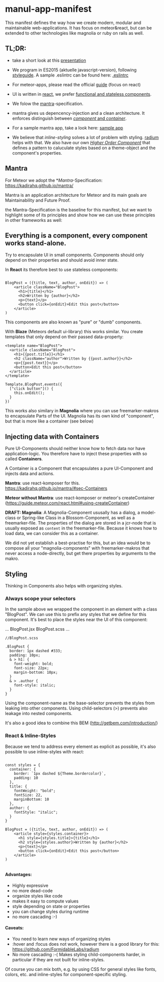 # manul-app-manifest

This manifest defines the way how we create modern, modular and maintainable web-applications. It has focus on meteor&react, but can be extended to other technologies like magnolia or ruby on rails as well.

## TL;DR:

- take a short look at this [presentation](The%20Way%20of%20the%20Manul.pdf)

- We program in ES2015 (aktuelle javascript-version), following [styleguide](https://github.com/airbnb/javascript). A sample .eslintrc can be found here: [.eslintrc](.eslintrc)

- For meteor-apps, please read the official [guide](http://guide.meteor.com) (focus on react)

- UI is written in [react](https://facebook.github.io/react/), we prefer [functional and stateless components](https://facebook.github.io/react/docs/reusable-components.html#stateless-functions).

- We folow the [mantra](https://github.com/kadirahq/mantra)-specification. 

- mantra gives us depencency-injection and a clean architecture. It enforces distinguish between [*component* and *container*](https://medium.com/@dan_abramov/smart-and-dumb-components-7ca2f9a7c7d0#.g3judhufh).

- For a sample mantra app, take a look here: [sample app](https://github.com/mantrajs/mantra-sample-blog-app)

- We believe that *inline-styling* solves a lot of problem with styling. [radium](https://github.com/FormidableLabs/radium) helps with that. We also have our own [*Higher Order Component*](https://git.panter.ch/manul/manul-utils/blob/master/with_theme.js) that defines a pattern to caluculate styles based on a theme-object and the component's properties. 



## Mantra

For Meteor we adopt the **Mantra*-Specification: https://kadirahq.github.io/mantra/

Mantra is an application architecture for Meteor and its main goals are Maintainability and Future Proof.

the Mantra-Specification is the baseline for this manifest, but we want to highlight some of its principles and show how we can use these principles in other frameworks as well:


## Everything is a component, every component works stand-alone.


Try to encapsulate UI in small components. Components should only depend on their properties and should avoid inner state.

In **React** its therefore best to use stateless components:

````

BlogPost = ({title, text, author, onEdit}) => (
    <article className="BlogPost">
      <h1>{title}</h1>
      <h2>Written by {author}</h2>
      <p>{text}</p>
      <button click={onEdit}>Edit this post</button>
    </article>
)

````
This components are also known as "pure" or "dumb" components.

With **Blaze** (Meteors default ui-library) this works similar. You create templates that only depend on their passed data-property:

````
<template name="BlogPost">
  <article className="BlogPost">
    <h1>{{post.title}}</h1>
    <h2 className="author">Written by {{post.author}}</h2>
    <p>{{post.text}}</p>
    <button>Edit this post</button>
  </article>
</template>

Template.BlogPost.events({
  ["click button"]() {
    this.onEdit();
  }
})

````

This works also similary in **Magnolia** where you can use freemarker-makros to encapsulate Parts of the UI. Magnolia has its own kind of "component", but that is more like a container (see below)

## Injecting data with Containers

Pure UI-Components should neither know how to fetch data nor have application-logic. You therefore have to inject these properties with so called **Containers**.

A Container is a Component that encapsulates a pure UI-Component and injects data and actions.

**Mantra**: use react-komposer for this. https://kadirahq.github.io/mantra/#sec-Containers

**Meteor without Mantra**: use react-komposer or meteor's createContainer (https://guide.meteor.com/react.html#using-createContainer)

**DRAFT: Magnolia**: A Magnolia-Component ususally has a dialog, a model-class or Spring-like Class in a Blossom-Component, as well as a freemarker-file. The properties of the dialog are stored in a jcr-node that is usually exposed as `content` in the freemarker-file. Because it knows how to load data, we can consider this as a container.

We did not yet establish a best-practise for this, but an idea would be to compose all your "magnolia-components" with freemarker-makros that never access a node-directly, but get there properties by arguments to the makro.



## Styling

Thinking in Components also helps with organizing styles.

### Always scope your selectors

In the sample above we wrapped the component in an element with a class "BlogPost". We can use this to prefix any styles that we define for this component. It's best to place the styles near the UI of this component:

...
BlogPost.jsx
BlogPost.scss
...

`````
//BlogPost.scss

.BlogPost {
  border: 1px dashed #333;
  padding: 10px;
  & > h1: {
    font-weight: bold;
    font-size: 22px;
    margin-bottom: 10px;
  }
  & > .author {
    font-style: italic;
  }
}

`````

Using the component-name as the base-selector prevents the styles from leaking into other components.
Using child-selectors (>) prevents also leakage into nested components.

It's also a good idea to combine this BEM (http://getbem.com/introduction/)

### React & Inline-Styles

Because we tend to address every element as explicit as possible, it's also possible to use inline-styles with react:


`````

const styles = {
  container: {
    border: `1px dashed ${Theme.bordercolor}`,
    padding: 10
  },
  title: {
    fontWeight: "bold";
    fontSize: 22,
    marginBottom: 10
  },
  author: {
    fontStyle: "italic";
  }
}

BlogPost = ({title, text, author, onEdit}) => (
    <article style={styles.container}>
      <h1 style={styles.title}>{title}</h1>
      <h2 style={styles.author}>Written by {author}</h2>
      <p>{text}</p>
      <button click={onEdit}>Edit this post</button>
    </article>
)


`````

#### Advantages:

- Highly expressive
- no more dead-code
- organize styles like code
- makes it easy to compute values
- style depending on state or properties
- you can change styles during runtime
- no more cascading :-)

#### Caveats:

- You need to learn new ways of organizing styles
- :hover and :focus does not work, however there is a good library for this: https://github.com/FormidableLabs/radium
- No more cascading :-( Makes styling child-components harder, in particular if they are not built for inline-styles.

Of course you can mix both, e.g. by using CSS for general styles like fonts, colors, etc. and inline-styles for component-specific styling.
